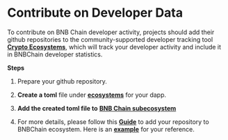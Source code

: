 # Contribute on Developer Data

To contribute on BNB Chain developer activity, projects should add their github repositories to the community-supported developer tracking tool [**Crypto Ecosystems**](https://github.com/electric-capital/crypto-ecosystems), which will track your developer activity and include it in BNBChain developer statistics.

**Steps**

1. Prepare your github repository.

2. **Create a toml** file under [**ecosystems**](https://github.com/electric-capital/crypto-ecosystems/tree/master/data/ecosystems) for your dapp.

3. **Add the created toml file to** [**BNB Chain subecosystem**](https://github.com/electric-capital/crypto-ecosystems/blob/master/data/ecosystems/b/bnb-chain-bsc.toml)

4. For more details, please follow this [**Guide**](https://github.com/electric-capital/crypto-ecosystems?tab=readme-ov-file#how-to-contribute) to add your repository to BNBChain ecosystem. 
Here is an [**example**](https://github.com/electric-capital/crypto-ecosystems/pull/1344) for your reference.